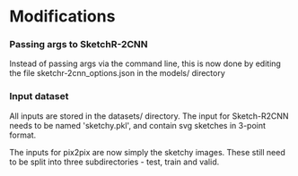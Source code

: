# Modifications

### Passing args to SketchR-2CNN

Instead of passing args via the command line, this is now done by editing the file sketchr-2cnn_options.json in the models/ directory


### Input dataset

All inputs are stored in the datasets/ directory. The input for Sketch-R2CNN needs to be named 'sketchy.pkl', and contain svg sketches in 3-point format.

The inputs for pix2pix are now simply the sketchy images. These still need to be split into three subdirectories - test, train and valid.